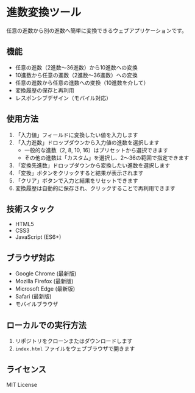 # 進数変換ツール

任意の進数から別の進数へ簡単に変換できるウェブアプリケーションです。

## 機能

- 任意の進数（2進数〜36進数）から10進数への変換
- 10進数から任意の進数（2進数〜36進数）への変換
- 任意の進数から任意の進数への変換（10進数を介して）
- 変換履歴の保存と再利用
- レスポンシブデザイン（モバイル対応）

## 使用方法

1. 「入力値」フィールドに変換したい値を入力します
2. 「入力進数」ドロップダウンから入力値の進数を選択します
   - 一般的な進数（2, 8, 10, 16）はプリセットから選択できます
   - その他の進数は「カスタム」を選択し、2〜36の範囲で指定できます
3. 「変換先進数」ドロップダウンから変換したい進数を選択します
4. 「変換」ボタンをクリックすると結果が表示されます
5. 「クリア」ボタンで入力と結果をリセットできます
6. 変換履歴は自動的に保存され、クリックすることで再利用できます

## 技術スタック

- HTML5
- CSS3
- JavaScript (ES6+)

## ブラウザ対応

- Google Chrome (最新版)
- Mozilla Firefox (最新版)
- Microsoft Edge (最新版)
- Safari (最新版)
- モバイルブラウザ

## ローカルでの実行方法

1. リポジトリをクローンまたはダウンロードします
2. `index.html` ファイルをウェブブラウザで開きます

## ライセンス

MIT License

